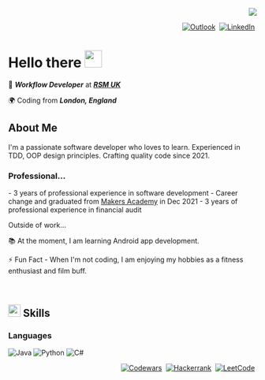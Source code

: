 <div align="right">
  
  ![](https://komarev.com/ghpvc/?username=tturvey&style=for-the-badge)
</div>

<div align="right">
  
  [![Outlook](https://img.shields.io/badge/Microsoft_Outlook-0078D4?style=for-the-badge&logo=microsoft-outlook&logoColor=white)](mailto:tim.turvey@outlook.com)&nbsp;
  [![LinkedIn](https://img.shields.io/badge/linkedin-%230077B5.svg?style=for-the-badge&logo=linkedin&logoColor=white)](https://www.linkedin.com/in/timturvey)&nbsp;
</div>

<div align="left">
  <h1>
    <p style="justify-content: space-between; margin: 0px;">
      <b>Hello there</b> <img src="https://media.giphy.com/media/hvRJCLFzcasrR4ia7z/giphy.gif" width="35">
    </p>
  </h1>
</div>

<div align="left" style="margin-bottom:20px; margin-right:20px;">
  💼 <b><i>Workflow Developer</i></b> at
  <a href="https://www.rsmuk.com/">
    <b><i>RSM UK</i></b>
  </a>

  🌍 Coding from <b><i>London, England</i></b>
</div>

<div align="left" style="margin-bottom:30px; margin-right:20px;">
  <h2>
    <b> About Me </b>
  </h2>
  I'm a passionate software developer who loves to learn. Experienced in TDD, OOP design principles. Crafting quality code since 2021.
  
  <h3>Professional...</h3>
  - 3 years of professional experience in software development
  - Career change and graduated from <a href="https://makers.tech/">Makers Academy</a> in Dec 2021
  - 3 years of professional experience in financial audit

 Outside of work...
 
  📚 At the moment, I am learning Android app development.
  
  ⚡ Fun Fact - When I'm not coding, I am enjoying my hobbies as a fitness enthusiast and film buff.
</div>

<div align=left style="margin-top:60px">
  <h2>
    <img src="https://media2.giphy.com/media/QssGEmpkyEOhBCb7e1/giphy.gif?cid=ecf05e47a0n3gi1bfqntqmob8g9aid1oyj2wr3ds3mg700bl&rid=giphy.gif" width ="25">
    <b> Skills</b>
  </h2>
</div>

### **Languages**
![Java](https://img.shields.io/badge/java-%23ED8B00.svg?style=for-the-badge&logo=java&logoColor=white)
![Python](https://img.shields.io/badge/python-3670A0?style=for-the-badge&logo=python&logoColor=ffdd54)
![C#](https://img.shields.io/badge/c%23-%23239120.svg?style=for-the-badge&logo=csharp&logoColor=white)

<div align="right">
  
  [![Codewars](https://img.shields.io/badge/Codewars-B1361E?style=for-the-badge&logo=codewars&logoColor=grey)](https://www.codewars.com/users/TTurvey)&nbsp;
  [![Hackerrank](https://img.shields.io/badge/-Hackerrank-2EC866?style=for-the-badge&logo=HackerRank&logoColor=white)](https://www.hackerrank.com/tturvey)&nbsp;
  [![LeetCode](https://img.shields.io/badge/LeetCode-000000?style=for-the-badge&logo=LeetCode&logoColor=#d16c06)](https://leetcode.com/TTurvey/)&nbsp;
</div>
